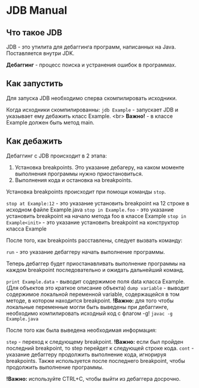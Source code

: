 # JDB Manual

## Что такое JDB

JDB - это утилита для дебаггинга программ, написанных на Java. Поставляется внутри JDK.

**Дебаггинг** - процесс поиска и устранения ошибок в программах.

## Как запустить

Для запуска JDB необходимо сперва скомпилировать исходники.

Когда исходники скомпилированны:
`jdb Example` - запускает JDB и указывает ему дебажить класс Example. 
<br\>
**Важно!** - в классе Example должен быть метод main.

## Как дебажить

Дебаггинг с JDB происходит в 2 этапа:
1. Установка breakpoints. Это указание дебагеру, на каком моменте выполнения программы нужно приостановиться.
2. Выполнения кода и остановка на breakpoints.

Установка breakpoints происходит при помощи команды `stop`.

`stop at Example:12` - это указание установить breakpoint на 12 строке в исходном файле Example.java
`stop in Example.foo` - это указание установить breakpoint на начало метода foo в классе Example
`stop in Example<init>` - это указание установить breakpoint на конструктор класса Example

После того, как breakpoints расставлены, следует вызвать команду:

`run` - это указание дебаггеру начать выполнение программы.

Теперь дебаггер будет приостанавливать выполнение программы на каждом breakpoint последовательно и
ожидать дальнейший команд.

`print Example.data` - выводит содержимое поля data класса Example. (Для объектов это краткое описание объекта)
`dump variable` - выводит содержимое локальной переменной variable, содержащейся в том методе, в котором находится breakpoint.
**!Важно:** для того чтобы локальные переменные могли быть выведены при дебаггинге, необходимо компилировать исходный код с флагом -g! `javac -g Example.java`

После того как была выведена необходимая информация:

`step` - переход к следующему breakpoint.
**!Важно:** если был пройден последний breakpoint, то step перейдет к следующей строке кода.
`cont` - указание дебаггеру продолжить выполнение кода, игнорируя breakpoints. Также используется после последнего breakpoint, чтобы продолжить выполнение программы.

**!Важно:** используйте CTRL+C, чтобы выйти из дебаггера досрочно.